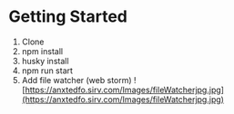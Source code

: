 # Getting Started

1. Clone
2. npm install
3. husky install
4. npm run start
5. Add file watcher (web storm)
![https://anxtedfo.sirv.com/Images/fileWatcherjpg.jpg](https://anxtedfo.sirv.com/Images/fileWatcherjpg.jpg)
